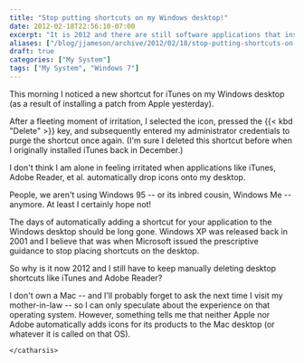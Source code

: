 ```yaml
---
title: "Stop putting shortcuts on my Windows desktop!"
date: 2012-02-18T22:56:10-07:00
excerpt: "It is 2012 and there are still software applications that insist on creating shortcuts on your Windows desktop. Pathetic."
aliases: ["/blog/jjameson/archive/2012/02/18/stop-putting-shortcuts-on-my-windows-desktop.aspx"]
draft: true
categories: ["My System"]
tags: ["My System", "Windows 7"]
---
```


This morning I noticed a new shortcut for iTunes on my Windows desktop (as a
result of installing a patch from Apple yesterday).

After a fleeting moment of irritation, I selected the icon, pressed the {{< kbd
"Delete" >}} key, and subsequently entered my administrator credentials to purge
the shortcut once again. (I'm sure I deleted this shortcut before when I
originally installed iTunes back in December.)

I don't think I am alone in feeling irritated when applications like iTunes,
Adobe Reader, et al. automatically drop icons onto my desktop.

People, we aren't using Windows 95 -- or its inbred cousin, Windows Me --
anymore. At least I certainly hope not!

The days of automatically adding a shortcut for your application to the Windows
desktop should be long gone. Windows XP was released back in 2001 and I believe
that was when Microsoft issued the prescriptive guidance to stop placing
shortcuts on the desktop.

So why is it now 2012 and I still have to keep manually deleting desktop
shortcuts like iTunes and Adobe Reader?

I don't own a Mac -- and I'll probably forget to ask the next time I visit my
mother-in-law -- so I can only speculate about the experience on that operating
system. However, something tells me that neither Apple nor Adobe automatically
adds icons for its products to the Mac desktop (or whatever it is called on that
OS).

`</catharsis>`

